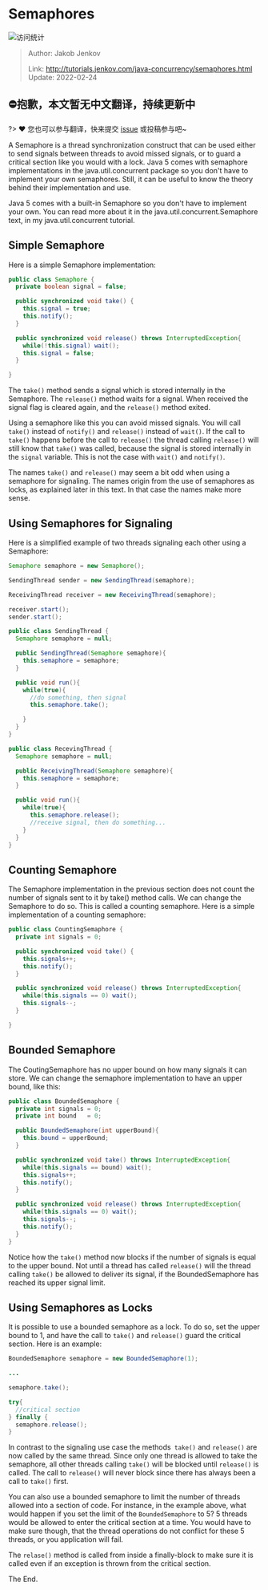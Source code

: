 # Semaphores

![访问统计](https://visitor-badge.glitch.me/badge?page_id=senlypan.concurrent.04-semaphores&left_color=blue&right_color=red)

> Author: Jakob Jenkov
>
> Link: http://tutorials.jenkov.com/java-concurrency/semaphores.html  Update: 2022-02-24

## ⛔抱歉，本文暂无中文翻译，持续更新中
?> ❤️ 您也可以参与翻译，快来提交 [issue](https://github.com/senlypan/concurrent-programming-docs/issues) 或投稿参与吧~

A Semaphore is a thread synchronization construct that can be used either to send signals between threads to avoid missed signals, or to guard a critical section like you would with a lock. Java 5 comes with semaphore implementations in the java.util.concurrent package so you don't have to implement your own semaphores. Still, it can be useful to know the theory behind their implementation and use.

Java 5 comes with a built-in Semaphore so you don't have to implement your own. You can read more about it in the java.util.concurrent.Semaphore text, in my java.util.concurrent tutorial.

## Simple Semaphore

Here is a simple Semaphore implementation:

```java
public class Semaphore {
  private boolean signal = false;

  public synchronized void take() {
    this.signal = true;
    this.notify();
  }

  public synchronized void release() throws InterruptedException{
    while(!this.signal) wait();
    this.signal = false;
  }

}
```

The `take()` method sends a signal which is stored internally in the Semaphore. The `release()` method waits for a signal. When received the signal flag is cleared again, and the `release()` method exited.

Using a semaphore like this you can avoid missed signals. You will call `take()` instead of `notify()` and `release()` instead of `wait()`. If the call to `take()` happens before the call to `release()` the thread calling `release()` will still know that `take()` was called, because the signal is stored internally in the `signal` variable. This is not the case with `wait()` and `notify()`.

The names `take()` and `release()` may seem a bit odd when using a semaphore for signaling. The names origin from the use of semaphores as locks, as explained later in this text. In that case the names make more sense.

## Using Semaphores for Signaling

Here is a simplified example of two threads signaling each other using a Semaphore:

```java
Semaphore semaphore = new Semaphore();

SendingThread sender = new SendingThread(semaphore);

ReceivingThread receiver = new ReceivingThread(semaphore);

receiver.start();
sender.start();
```

```java
public class SendingThread {
  Semaphore semaphore = null;

  public SendingThread(Semaphore semaphore){
    this.semaphore = semaphore;
  }

  public void run(){
    while(true){
      //do something, then signal
      this.semaphore.take();

    }
  }
}
```

```java
public class RecevingThread {
  Semaphore semaphore = null;

  public ReceivingThread(Semaphore semaphore){
    this.semaphore = semaphore;
  }

  public void run(){
    while(true){
      this.semaphore.release();
      //receive signal, then do something...
    }
  }
}
```

## Counting Semaphore

The Semaphore implementation in the previous section does not count the number of signals sent to it by take() method calls. We can change the Semaphore to do so. This is called a counting semaphore. Here is a simple implementation of a counting semaphore:

```java
public class CountingSemaphore {
  private int signals = 0;

  public synchronized void take() {
    this.signals++;
    this.notify();
  }

  public synchronized void release() throws InterruptedException{
    while(this.signals == 0) wait();
    this.signals--;
  }

}
```

## Bounded Semaphore

The CoutingSemaphore has no upper bound on how many signals it can store. We can change the semaphore implementation to have an upper bound, like this:

```java
public class BoundedSemaphore {
  private int signals = 0;
  private int bound   = 0;

  public BoundedSemaphore(int upperBound){
    this.bound = upperBound;
  }

  public synchronized void take() throws InterruptedException{
    while(this.signals == bound) wait();
    this.signals++;
    this.notify();
  }

  public synchronized void release() throws InterruptedException{
    while(this.signals == 0) wait();
    this.signals--;
    this.notify();
  }
}
```

Notice how the `take()` method now blocks if the number of signals is equal to the upper bound. Not until a thread has called `release()` will the thread calling `take()` be allowed to deliver its signal, if the BoundedSemaphore has reached its upper signal limit.

## Using Semaphores as Locks

It is possible to use a bounded semaphore as a lock. To do so, set the upper bound to 1, and have the call to `take()` and `release()` guard the critical section. Here is an example:

```java
BoundedSemaphore semaphore = new BoundedSemaphore(1);

...

semaphore.take();

try{
  //critical section
} finally {
  semaphore.release();
}
```

In contrast to the signaling use case the methods` take()` and `release()` are now called by the same thread. Since only one thread is allowed to take the semaphore, all other threads calling `take()` will be blocked until `release()` is called. The call to `release()` will never block since there has always been a call to `take()` first.

You can also use a bounded semaphore to limit the number of threads allowed into a section of code. For instance, in the example above, what would happen if you set the limit of the `BoundedSemaphore` to 5? 5 threads would be allowed to enter the critical section at a time. You would have to make sure though, that the thread operations do not conflict for these 5 threads, or you application will fail.

The `relase()` method is called from inside a finally-block to make sure it is called even if an exception is thrown from the critical section.

The End.